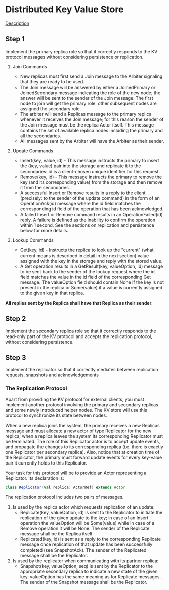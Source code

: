 # Distributed Key Value Store
[Description](https://courses.edx.org/courses/course-v1:EPFLx+scala-reactiveX+2T2019/courseware/0cef6ee9d8794d9b9203638ffc642dc9/29a6d5c11cdc4725bf290c2cc10104c2/1?activate_block_id=block-v1%3AEPFLx%2Bscala-reactiveX%2B2T2019%2Btype%40vertical%2Bblock%40d974537dc5174f349100339a96f7cf3b)

## Step 1

Implement the primary replica role so that it correctly responds to the KV protocol messages without considering persistence or replication.

1. Join Commands
   - New replicas must first send a Join message to the Arbiter signaling that they are ready to be used.
   - The Join message will be answered by either a JoinedPrimary or JoinedSecondary message indicating the role of the new node; the answer will be sent to the sender of the Join message. The first node to join will get the primary role, other subsequent nodes are assigned the secondary role.
   - The arbiter will send a Replicas message to the primary replica whenever it receives the Join message; for this reason the sender of the Join message must be the replica Actor itself. This message contains the set of available replica nodes including the primary and all the secondaries.
   - All messages sent by the Arbiter will have the Arbiter as their sender.
1. Update Commands
   - Insert(key, value, id) - This message instructs the primary to insert the (key, value) pair into the storage and replicate it to the secondaries: id is a client-chosen unique identifier for this request.
   - Remove(key, id) - This message instructs the primary to remove the key (and its corresponding value) from the storage and then remove it from the secondaries.
   - A successful Insert or Remove results in a reply to the client (precisely: to the sender of the update command) in the form of an OperationAck(id) message where the id field matches the corresponding id field of the operation that has been acknowledged.
   - A failed Insert or Remove command results in an OperationFailed(id) reply. A failure is defined as the inability to confirm the operation within 1 second. See the sections on replication and persistence below for more details.

1. Lookup Commands
   - Get(key, id) - Instructs the replica to look up the "current" (what current means is described in detail in the next section) value assigned with the key in the storage and reply with the stored value.
   - A Get operation results in a GetResult(key, valueOption, id) message to be sent back to the sender of the lookup request where the id field matches the value in the id field of the corresponding Get message. The valueOption field should contain None if the key is not present in the replica or Some(value) if a value is currently assigned to the given key in that replica.

**All replies sent by the Replica shall have that Replica as their sender**.

## Step 2
Implement the secondary replica role so that it correctly responds to the read-only part of the KV protocol and accepts the replication protocol, without considering persistence.

## Step 3

Implement the replicator so that it correctly mediates between replication requests, snapshots and acknowledgements

### The Replication Protocol
Apart from providing the KV protocol for external clients, you must implement another protocol involving the primary and secondary replicas and some newly introduced helper nodes. The KV store will use this protocol to synchronize its state between nodes.

When a new replica joins the system, the primary receives a new Replicas message and must allocate a new actor of type Replicator for the new replica; when a replica leaves the system its corresponding Replicator must be terminated. The role of this Replicator actor is to accept update events, and propagate the changes to its corresponding replica (i.e. there is exactly one Replicator per secondary replica). Also, notice that at creation time of the Replicator, the primary must forward update events for every key-value pair it currently holds to this Replicator.

Your task for this protocol will be to provide an Actor representing a Replicator. Its declaration is:

```scala
class Replicator(val replica: ActorRef) extends Actor
```

The replication protocol includes two pairs of messages.

1. Is used by the replica actor which requests replication of an update:
   - Replicate(key, valueOption, id) is sent to the Replicator to initiate the replication of the given update to the key; in case of an Insert operation the valueOption will be Some(value) while in case of a Remove operation it will be None. The sender of the Replicate message shall be the Replica itself.
   - Replicated(key, id) is sent as a reply to the corresponding Replicate message once replication of that update has been successfully completed (see SnapshotAck). The sender of the Replicated message shall be the Replicator.
1. Is used by the replicator when communicating with its partner replica:
   - Snapshot(key, valueOption, seq) is sent by the Replicator to the appropriate secondary replica to indicate a new state of the given key. valueOption has the same meaning as for Replicate messages. The sender of the Snapshot message shall be the Replicator.

